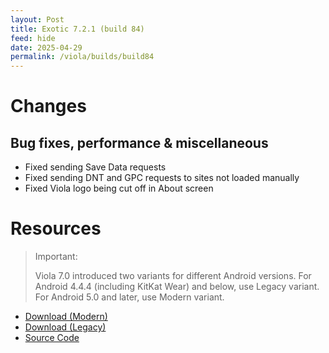 ```yaml
---
layout: Post
title: Exotic 7.2.1 (build 84)
feed: hide
date: 2025-04-29
permalink: /viola/builds/build84
---
```


# Changes
## Bug fixes, performance & miscellaneous
- Fixed sending Save Data requests
- Fixed sending DNT and GPC requests to sites not loaded manually
- Fixed Viola logo being cut off in About screen

# Resources
> Important:
> 
> Viola 7.0 introduced two variants for different Android versions.
> For Android 4.4.4 (including KitKat Wear) and below, use Legacy variant.
> For Android 5.0 and later, use Modern variant.

- [Download (Modern)](https://codeberg.org/TipzTeam/viola/releases/download/7.2.1/app-modern-release.apk)
- [Download (Legacy)](https://codeberg.org/TipzTeam/viola/releases/download/7.2.1/app-legacy-release.apk)
- [Source Code](https://codeberg.org/TipzTeam/viola/src/tag/7.2.1)
